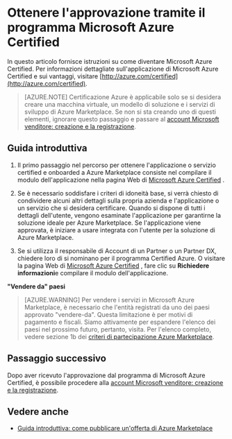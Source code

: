 <properties
   pageTitle="Ottenere l'approvazione tramite il programma di Microsoft Azure Certified | Microsoft Azure"
   description="Informazioni sul programma di partner certificati di Microsoft Azure e su come ottenere vendere l'immagine di macchina virtuale, modello di soluzione, servizio di sviluppo o il servizio di dati in Azure Marketplace"
   services="marketplace-publishing"
   documentationCenter="na"
   authors="HannibalSII"
   manager="hascipio"
   editor=""
   tags=""/>

<tags
   ms.service="marketplace"
   ms.devlang="na"
   ms.topic="article"
   ms.tgt_pltfrm="na"
   ms.workload="na"
   ms.date="07/21/2016"
   ms.author="anishk;hascipio"/>

# <a name="get-pre-approved-via-the-microsoft-azure-certified-program"></a>Ottenere l'approvazione tramite il programma Microsoft Azure Certified

In questo articolo fornisce istruzioni su come diventare Microsoft Azure Certified. Per informazioni dettagliate sull'applicazione di Microsoft Azure Certified e sui vantaggi, visitare [http://azure.com/certified](http://azure.com/certified).

> [AZURE.NOTE] Certificazione Azure è applicabile solo se si desidera creare una macchina virtuale, un modello di soluzione e i servizi di sviluppo di Azure Marketplace. Se non si sta creando uno di questi elementi, ignorare questo passaggio e passare al [account Microsoft venditore: creazione e la registrazione](marketplace-publishing-accounts-creation-registration.md).

## <a name="getting-started"></a>Guida introduttiva
1. Il primo passaggio nel percorso per ottenere l'applicazione o servizio certified e onboarded a Azure Marketplace consiste nel compilare il modulo dell'applicazione nella pagina Web di [Microsoft Azure Certified](https://azure.microsoft.com/marketplace/partner-program/) .

2. Se è necessario soddisfare i criteri di idoneità base, si verrà chiesto di condividere alcuni altri dettagli sulla propria azienda e l'applicazione o un servizio che si desidera certificare. Quando si dispone di tutti i dettagli dell'utente, vengono esaminate l'applicazione per garantirne la soluzione ideale per Azure Marketplace. Se l'applicazione viene approvata, è iniziare a usare integrata con l'utente per la soluzione di Azure Marketplace.

3. Se si utilizza il responsabile di Account di un Partner o un Partner DX, chiedere loro di si nominano per il programma Certified Azure. O visitare la pagina Web di [Microsoft Azure Certified](http://azure.com/certified) , fare clic su **Richiedere informazioni**e compilare il modulo dell'applicazione.

**"Vendere da" paesi**

> [AZURE.WARNING] Per vendere i servizi in Microsoft Azure Marketplace, è necessario che l'entità registrati da uno dei paesi approvato "vendere-da". Questa limitazione è per motivi di pagamento e fiscali. Siamo attivamente per espandere l'elenco dei paesi nel prossimo futuro, pertanto, visita. Per l'elenco completo, vedere sezione 1b dei [criteri di partecipazione Azure Marketplace](http://go.microsoft.com/fwlink/?LinkID=526833).

## <a name="next-step"></a>Passaggio successivo
Dopo aver ricevuto l'approvazione dal programma di Microsoft Azure Certified, è possibile procedere alla [account Microsoft venditore: creazione e la registrazione](marketplace-publishing-accounts-creation-registration.md).

## <a name="see-also"></a>Vedere anche
- [Guida introduttiva: come pubblicare un'offerta di Azure Marketplace](marketplace-publishing-getting-started.md)
